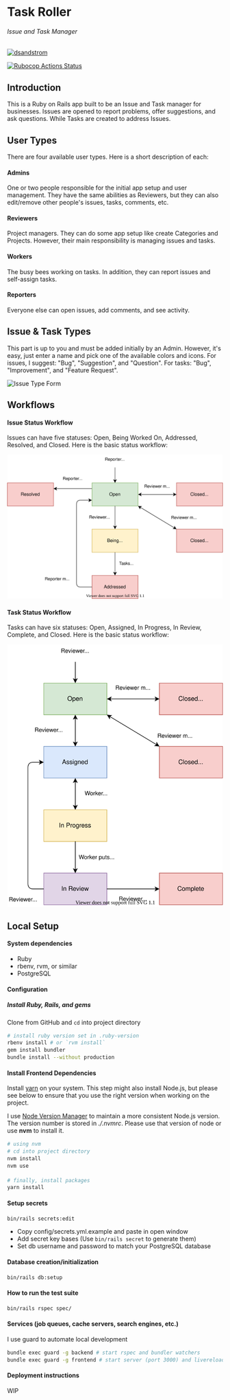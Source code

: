 # Task Roller
###### Issue and Task Manager

[![dsandstrom](https://circleci.com/gh/dsandstrom/task_roller.svg?style=svg)](https://circleci.com/gh/dsandstrom/task_roller)

[![Rubocop Actions Status](https://github.com/dsandstrom/task_roller/workflows/Rubocop/badge.svg)](https://github.com/dsandstrom/task_roller/actions?query=workflow%3ARubocop)

## Introduction
This is a Ruby on Rails app built to be an Issue and Task manager for
businesses. Issues are opened to report problems, offer suggestions, and ask
questions. While Tasks are created to address Issues.

## User Types
There are four available user types. Here is a short description of each:

#### Admins
One or two people responsible for the initial app setup and user management.
They have the same abilities as Reviewers, but they can also edit/remove other
people's issues, tasks, comments, etc.

#### Reviewers
Project managers. They can do some app setup like create Categories and
Projects. However, their main responsibility is managing issues and tasks.

#### Workers
The busy bees working on tasks. In addition, they can report issues and
self-assign tasks.

#### Reporters
Everyone else can open issues, add comments, and see activity.

## Issue & Task Types
This part is up to you and must be added initially by an Admin.  However,
it's easy, just enter a name and pick one of the available colors and icons.
For issues, I suggest: "Bug", "Suggestion", and "Question". For tasks: "Bug",
"Improvement", and "Feature Request".

![Issue Type Form](https://user-images.githubusercontent.com/1400414/98871055-23558b80-2429-11eb-86b3-8ab7c61f5364.png)

## Workflows

#### Issue Status Workflow
Issues can have five statuses: Open, Being Worked On, Addressed, Resolved, and
Closed. Here is the basic status workflow:

![Issue Workflow](./readme_svgs/issue-workflow.svg)

#### Task Status Workflow
Tasks can have six statuses: Open, Assigned, In Progress, In Review, Complete,
and Closed. Here is the basic status workflow:

![Task Workflow](./readme_svgs/task-workflow.svg)

## Local Setup

#### System dependencies
* Ruby
* rbenv, rvm, or similar
* PostgreSQL

#### Configuration

##### Install Ruby, Rails, and gems

Clone from GitHub and `cd` into project directory

```sh
# install ruby version set in .ruby-version
rbenv install # or `rvm install`
gem install bundler
bundle install --without production
```

#### Install Frontend Dependencies
Install [yarn](https://github.com/yarnpkg/yarn) on your system. This step might
also install Node.js, but please see below to ensure that you use the right
version when working on the project.

I use [Node Version Manager](https://github.com/nvm-sh/nvm) to maintain a more
consistent Node.js version. The version number is stored in *./.nvmrc*. Please
use that version of node or use **nvm** to install it.

```sh
# using nvm
# cd into project directory
nvm install
nvm use

# finally, install packages
yarn install
```

#### Setup secrets

```sh
bin/rails secrets:edit
```

* Copy config/secrets.yml.example and paste in open window
* Add secret key bases (Use `bin/rails secret` to generate them)
* Set db username and password to match your PostgreSQL database

#### Database creation/initialization

```sh
bin/rails db:setup
```

#### How to run the test suite

```sh
bin/rails rspec spec/
```

#### Services (job queues, cache servers, search engines, etc.)

I use guard to automate local development
```sh
bundle exec guard -g backend # start rspec and bundler watchers
bundle exec guard -g frontend # start server (port 3000) and livereload watcher
```

#### Deployment instructions

WIP
